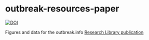 # outbreak-resources-paper
[![DOI](https://zenodo.org/badge/417244381.svg)](https://zenodo.org/badge/latestdoi/417244381)

Figures and data for the outbreak.info [Research Library publication](https://www.biorxiv.org/content/10.1101/2022.01.20.477133v4)
